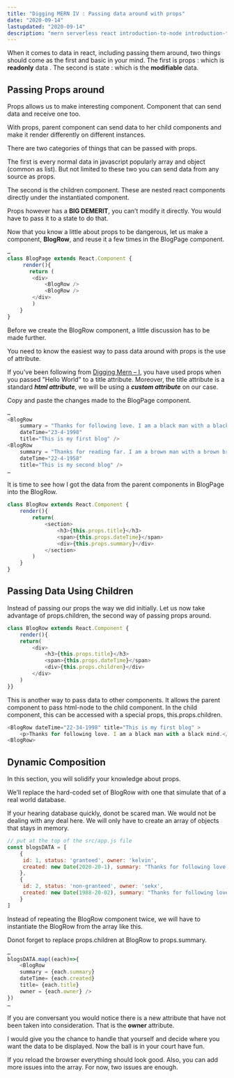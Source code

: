 ```yaml
---
title: "Digging MERN IV : Passing data around with props"
date: "2020-09-14"
lastupdated: "2020-09-14"
description: "mern serverless react introduction-to-node introduction-to-mern mern for beginners"
---
```


<div class="introduction">
When it comes to data in react, including passing them around, two things should come as the first and basic in your mind. The first is props  : which is <strong>readonly</strong> data . The second is state  : which is the <strong>modifiable</strong> data.
</div>

<div class="borderTop"></div>

## **Passing Props around**
Props allows us to make interesting component. Component that can send data and receive one too.

With props, parent component can send data to her child components and make it render differently on different instances. 

There are two categories of things that can be passed with props. 

The first is every normal data in javascript popularly array and object (common as list). But not limited to these two you can send data from any source as props.

The second is the children component. These are nested react components directly under the instantiated component.

<div class="watchout">
Props however has a <strong>BIG DEMERIT</strong>, you can’t modify it directly. You would have to pass it to a state to do that.
</div>

Now that you know a little about props to be dangerous, let us make a component, **BlogRow**, and reuse it a few times in the BlogPage component.

```javascript
…
class BlogPage extends React.Component {
     render(){
       return (
        <div>
            <BlogRow />
            <BlogRow />
        </div>
        )
    }
}
```

Before we create the BlogRow component, a little discussion has to be made further.

You need to know the easiest way to pass data around with props is the use of attribute. 

If you've been following from <a href="/articles/hello-mern/">Digging Mern – I</a>, you have used props when you passed "Hello World" to a title attribute. Moreover, the title attribute is a standard ***html attribute***, we will be using a ***custom attribute*** on our case. 

Copy and paste the changes made to the BlogPage component.

```javascript
…
<BlogRow
    summary = "Thanks for following love. I am a black man with a black mind"
    dateTime="23-4-1998"
    title="This is my first blog" />
<BlogRow 
    summary = "Thanks for reading far. I am a brown man with a brown brain"
    dateTime="22-4-1958"
    title="This is my second blog" />
…

```

It is time to see how I got the data from the parent components in BlogPage into the BlogRow.

```javascript
class BlogRow extends React.Component {
    render(){
        return(
            <section>
                <h3>{this.props.title}</h3>
                <span>{this.props.dateTime}</span>
                <div>{this.props.summary}</div>
            </section>
        )
    }
}
```

<div class="borderTop"></div>

## **Passing Data Using Children**

Instead of passing our props the way we did initially. Let us now take advantage of props.children, the second way of passing props around.

```javascript
class BlogRow extends React.Component {
    render(){
    return(
        <div>
            <h3>{this.props.title}</h3>
            <span>{this.props.dateTime}</span>
            <div>{this.props.children}</div>
        </div>
    )
}}
```

This is another way to pass data to other components. It allows the parent component to pass html-node to the child component.
In the child component, this can be accessed with a special props, this.props.children.


```javascript 
<BlogRow dateTime="22-34-1998" title="This is my first blog" >
    <p>Thanks for following love. I am a black man with a black mind.</p>
<BlogRow>
```

## **Dynamic Composition**

In this section, you will solidify your knowledge about props. 

We’ll replace the hard-coded set of BlogRow with one that simulate that of a real world database. 

If your hearing database quickly, donot be scared man. We would not be dealing with any deal here. We will only have to create an array of objects that stays in memory.

```javascript
// put at the top of the src/app.js file
const blogsDATA = [
    {
     id: 1, status: 'granteed', owner: 'kelvin', 
     created: new Date(2020-20-1), summary: "Thanks for following love. I am a black man with a black mind", title: 'This is my first blog'
    },
    {
     id: 2, status: 'non-granteed', owner: 'sekx', 
     created: new Date(1988-20-02), summary: "Thanks for following love. I am a brown man with a brown mind", title: 'This is my second blog'
    }
]
```

Instead of repeating the BlogRow component twice, we will have to instantiate the BlogRow from the array like this.

Donot forget to replace props.children at BlogRow to props.summary.

```javascript
…
blogsDATA.map((each)=>{
    <BlogRow 
    summary = {each.summary}
    dateTime= {each.created}
    title= {each.title}
    owner = {each.owner} />
})
…
```

If you are conversant you would notice there is a new attribute that have not been taken into consideration. That is the **owner** attribute. 

I would give you the chance to handle that yourself and decide where you want the data to be displayed. Now the ball is in your court have fun.

If you reload the browser everything should look good.
Also, you can add more issues into the array. For now, two issues are enough.


